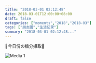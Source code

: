 ```yaml
---
title: "2018-03-01 02:12:48"
date: 2018-03-01T12:00:00+08:00
draft: false
categories: ["moments","2018","2018-03"]
tags: ["朋友圈","生活记录"]
summary: "2018-03-01 02:12:48..."
---
```


🍭今日份の糖分攝取🍭

![Media 1](/Moments/photos/2018-03-01/201803010212480.jpg)

